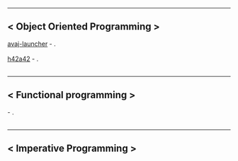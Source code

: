 ***
## < Object Oriented Programming ><br>
[avaj-launcher]() - . <br><br>
[h42a42]() - . <br><br>
***
## < Functional programming ><br>
[]() - .<br><br>
***
## < Imperative Programming ><br>
